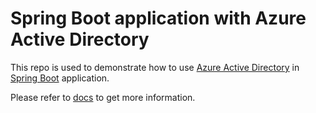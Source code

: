 # Spring Boot application with Azure Active Directory

This repo is used to demonstrate how to use [Azure Active Directory] in [Spring Boot] application.

Please refer to [docs] to get more information.




[Azure Active Directory]: https://azure.microsoft.com/services/active-directory/
[Spring Boot]: https://spring.io/projects/spring-boot
[docs]: docs